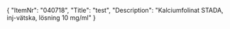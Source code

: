 {
  "ItemNr": "040718",
  "Title": "test",
  "Description": "Kalciumfolinat STADA, inj-vätska, lösning 10 mg/ml"
}